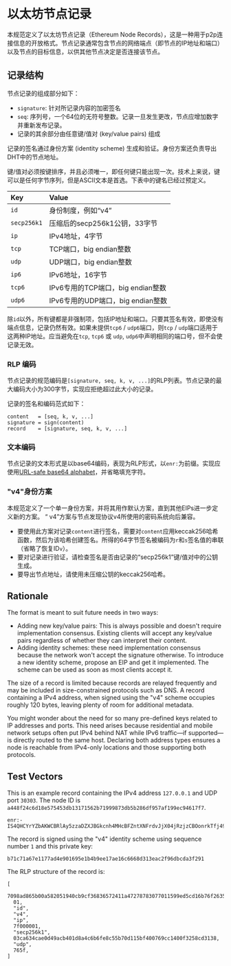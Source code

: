 # 以太坊节点记录

本规范定义了以太坊节点记录（Ethereum Node Records），这是一种用于p2p连接信息的开放格式。节点记录通常包含节点的网络端点（即节点的IP地址和端口）以及节点的目标信息，以供其他节点决定是否连接该节点。

## 记录结构

节点记录的组成部分如下：

* `signature`: 针对所记录内容的加密签名
* `seq`: 序列号，一个64位的无符号整数。记录一旦发生更改，节点应增加数字并重新发布记录。
* 记录的其余部分由任意键/值对 \(key/value pairs\) 组成

记录的签名通过身份方案 \(identity scheme\) 生成和验证。身份方案还负责导出DHT中的节点地址。 

键/值对必须按键排序，并且必须唯一，即任何键只能出现一次。技术上来说，键可以是任何字节序列，但是ASCII文本是首选。下表中的键名已经过预定义。

| Key | Value |
| :--- | :--- |
| `id` | 身份制度，例如“v4” |
| `secp256k1` | 压缩后的secp256k1公钥，33字节 |
| `ip` | IPv4地址，4字节  |
| `tcp` | TCP端口，big endian整数 |
| `udp` | UDP端口，big endian整数 |
| `ip6` | IPv6地址，16字节 |
| `tcp6` | IPv6专用的TCP端口，big endian整数 |
| `udp6` | IPv6专用的UDP端口，big endian整数 |

除`id`以外，所有键都是非强制项，包括IP地址和端口。只要其签名有效，即使没有端点信息，记录仍然有效。如果未提供`tcp6` / `udp6`端口，则`tcp` / `udp`端口适用于这两种IP地址。应当避免在`tcp`, `tcp6` 或 `udp`, `udp6`中声明相同的端口号，但不会使记录无效。

### RLP 编码

节点记录的规范编码是`[signature, seq, k, v, ...]`的RLP列表。节点记录的最大编码大小为300字节，实现应拒绝超过此大小的记录。

记录的签名和编码范式如下：

```text
content   = [seq, k, v, ...]
signature = sign(content)
record    = [signature, seq, k, v, ...]
```

### 文本编码

节点记录的文本形式是以base64编码，表现为RLP形式，以`enr:`为前缀。实现应使用[URL-safe base64 alphabet](https://tools.ietf.org/html/rfc4648#section-5)，并省略填充字符。

### "v4"身份方案

本规范定义了一个单一身份方案，并将其用作默认方案，直到其他EIPs进一步定义新的方案。 “ v4”方案与节点发现协议v4所使用的密码系统向后兼容。

* 要使用此方案对记录`content`进行签名，需要对`content`应用keccak256哈希函数，然后为该哈希创建签名。所得的64字节签名被编码为`r`和`s`签名值的串联（省略了恢复ID`v`）。
* 要对记录进行验证，请检查签名是否由记录的“secp256k1”键/值对中的公钥生成。 
* 要导出节点地址，请使用未压缩公钥的keccak256哈希。

## Rationale

The format is meant to suit future needs in two ways:

* Adding new key/value pairs: This is always possible and doesn't require implementation consensus. Existing clients will accept any key/value pairs regardless of whether they can interpret their content.
* Adding identity schemes: these need implementation consensus because the network won't accept the signature otherwise. To introduce a new identity scheme, propose an EIP and get it implemented. The scheme can be used as soon as most clients accept it.

The size of a record is limited because records are relayed frequently and may be included in size-constrained protocols such as DNS. A record containing a IPv4 address, when signed using the "v4" scheme occupies roughly 120 bytes, leaving plenty of room for additional metadata.

You might wonder about the need for so many pre-defined keys related to IP addresses and ports. This need arises because residential and mobile network setups often put IPv4 behind NAT while IPv6 traffic—if supported—is directly routed to the same host. Declaring both address types ensures a node is reachable from IPv4-only locations and those supporting both protocols.

## Test Vectors

This is an example record containing the IPv4 address `127.0.0.1` and UDP port `30303`. The node ID is `a448f24c6d18e575453db13171562b71999873db5b286df957af199ec94617f7`.

```text
enr:-IS4QHCYrYZbAKWCBRlAy5zzaDZXJBGkcnh4MHcBFZntXNFrdvJjX04jRzjzCBOonrkTfj499SZuOh8R33Ls8RRcy5wBgmlkgnY0gmlwhH8AAAGJc2VjcDI1NmsxoQPKY0yuDUmstAHYpMa2_oxVtw0RW_QAdpzBQA8yWM0xOIN1ZHCCdl8
```

The record is signed using the "v4" identity scheme using sequence number `1` and this private key:

```text
b71c71a67e1177ad4e901695e1b4b9ee17ae16c6668d313eac2f96dbcda3f291
```

The RLP structure of the record is:

```text
[
  7098ad865b00a582051940cb9cf36836572411a47278783077011599ed5cd16b76f2635f4e234738f30813a89eb9137e3e3df5266e3a1f11df72ecf1145ccb9c,
  01,
  "id",
  "v4",
  "ip",
  7f000001,
  "secp256k1",
  03ca634cae0d49acb401d8a4c6b6fe8c55b70d115bf400769cc1400f3258cd3138,
  "udp",
  765f,
]
```

